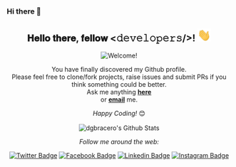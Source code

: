 ### Hi there 👋
<div align="center">
<h2> 𝐇𝐞𝐥𝐥𝐨 𝐭𝐡𝐞𝐫𝐞, 𝐟𝐞𝐥𝐥𝐨𝐰 <𝚍𝚎𝚟𝚎𝚕𝚘𝚙𝚎𝚛𝚜/>! <img src="https://github.com/ABSphreak/ABSphreak/blob/master/gifs/Hi.gif" width="30px"></h2>
</div>

<div align="center" width="50">

<img src="https://media.giphy.com/media/iIqmM5tTjmpOB9mpbn/giphy.gif" alt="Welcome!" width="300"/>

</div>

<div align="center">

You have finally discovered my Github profile. <br>
Please feel free to clone/fork projects, raise issues and submit PRs if you think something could be better. <br>
Ask me anything <a href="https://github.com/dgbracero/dgbracero/issues/new"><b>here</b></a><br>
or <a href="mailto:diegobracero@hotmail.com"><b>email</b></a> me.

<i>Happy Coding!</i> 😊

</div>

<div align="center">

<img align="center" src="https://github-readme-stats.vercel.app/api?username=geovannydev&include_all_commits=true&count_private=true&show_icons=true&line_height=20&title_color=7A7ADB&icon_color=2234AE&text_color=D3D3D3&bg_color=0,000000,130F40" alt="dgbracero's Github Stats">

</br>

<i>Follow me around the web:</i><br>


[![Twitter Badge](https://img.shields.io/badge/-geovannydev-blue?style=plastic&logo=Twitter&logoColor=white&link=https://twitter.com/gevannydev/)](https://twitter.com/geovannydev/)
[![Facebook Badge](https://img.shields.io/badge/-diegogeovannyb-blue?style=plastic&logo=Facebook&logoColor=white&link=https://www.facebook.com/diegogeovannyb/)](https://www.facebook.com/diegogeovannyb/)
[![Linkedin Badge](https://img.shields.io/badge/-dgbracero-blue?style=plastic&logo=Linkedin&logoColor=white&link=https://www.linkedin.com/in/dgbracero/)](https://www.linkedin.com/in/dgbracero/)
[![Instagram Badge](https://img.shields.io/badge/-codigonegativo-purple?style=plastic&logo=instagram&logoColor=white&link=https://www.instagram.com/codigonegativo/)](https://www.instagram.com//codigonegativo/)

</div>
